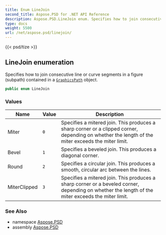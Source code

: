 ```yaml
---
title: Enum LineJoin
second_title: Aspose.PSD for .NET API Reference
description: Aspose.PSD.LineJoin enum. Specifies how to join consecutive line or curve segments in a figure subpath contained in a GraphicsPath object
type: docs
weight: 5500
url: /net/aspose.psd/linejoin/
---
```

{{< psd/tize >}}
## LineJoin enumeration

Specifies how to join consecutive line or curve segments in a figure (subpath) contained in a [`GraphicsPath`](../graphicspath/) object.

```csharp
public enum LineJoin
```

### Values

| Name | Value | Description |
| --- | --- | --- |
| Miter | `0` | Specifies a mitered join. This produces a sharp corner or a clipped corner, depending on whether the length of the miter exceeds the miter limit. |
| Bevel | `1` | Specifies a beveled join. This produces a diagonal corner. |
| Round | `2` | Specifies a circular join. This produces a smooth, circular arc between the lines. |
| MiterClipped | `3` | Specifies a mitered join. This produces a sharp corner or a beveled corner, depending on whether the length of the miter exceeds the miter limit. |

### See Also

* namespace [Aspose.PSD](../../aspose.psd/)
* assembly [Aspose.PSD](../../)


